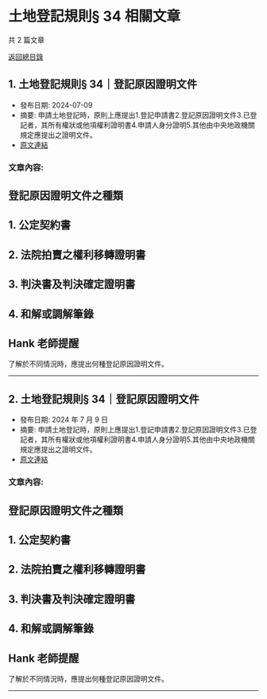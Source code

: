 # 土地登記規則§ 34 相關文章

共 2 篇文章

[返回總目錄](00_總目錄.md)

## 1. 土地登記規則§ 34｜登記原因證明文件

- 發布日期: 2024-07-09
- 摘要: 申請土地登記時，原則上應提出1.登記申請書2.登記原因證明文件3.已登記者，其所有權狀或他項權利證明書4.申請人身分證明5.其他由中央地政機關規定應提出之證明文件。
- [原文連結](https://www.jasper-realestate.com/%e5%9c%9f%e5%9c%b0%e7%99%bb%e8%a8%98%e8%a6%8f%e5%89%87-34_%e7%99%bb%e8%a8%98_%e5%8e%9f%e5%9b%a0%e8%ad%89%e6%98%8e%e6%96%87%e4%bb%b6/)

### 文章內容:

## 登記原因證明文件之種類

## 1. 公定契約書

## 2. 法院拍賣之權利移轉證明書

## 3. 判決書及判決確定證明書

## 4. 和解或調解筆錄

## Hank 老師提醒

了解於不同情況時，應提出何種登記原因證明文件。

---

## 2. 土地登記規則§ 34｜登記原因證明文件

- 發布日期: 2024 年 7 月 9 日
- 摘要: 申請土地登記時，原則上應提出1.登記申請書2.登記原因證明文件3.已登記者，其所有權狀或他項權利證明書4.申請人身分證明5.其他由中央地政機關規定應提出之證明文件。
- [原文連結](https://www.jasper-realestate.com/%e5%9c%9f%e5%9c%b0%e7%99%bb%e8%a8%98%e8%a6%8f%e5%89%87-34_%e7%99%bb%e8%a8%98_%e5%8e%9f%e5%9b%a0%e8%ad%89%e6%98%8e%e6%96%87%e4%bb%b6/)

### 文章內容:

## 登記原因證明文件之種類

## 1. 公定契約書

## 2. 法院拍賣之權利移轉證明書

## 3. 判決書及判決確定證明書

## 4. 和解或調解筆錄

## Hank 老師提醒

了解於不同情況時，應提出何種登記原因證明文件。

---

